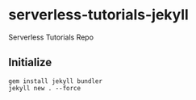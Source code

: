 # serverless-tutorials-jekyll
Serverless Tutorials Repo

## Initialize

```
gem install jekyll bundler
jekyll new . --force
```

